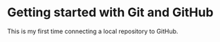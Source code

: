 # Getting started with Git and GitHub

This is my first time connecting a local repository to GitHub.